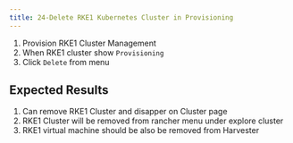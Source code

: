 ```yaml
---
title: 24-Delete RKE1 Kubernetes Cluster in Provisioning	
---
```

1. Provision RKE1 Cluster Management
2. When RKE1 cluster show `Provisioning`
3. Click `Delete` from menu


## Expected Results
1. Can remove RKE1 Cluster and disapper on Cluster page
2. RKE1 Cluster will be removed from rancher menu under explore cluster
3. RKE1 virtual machine should be also be removed from Harvester 

